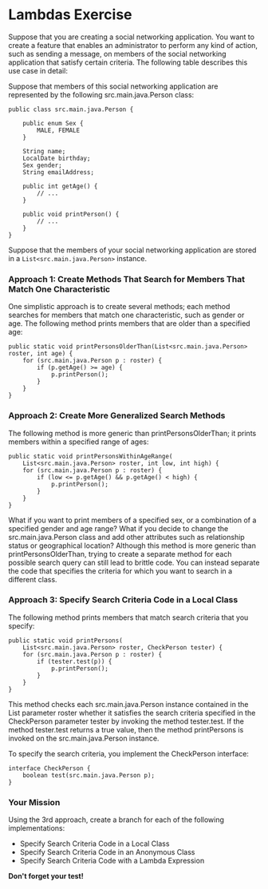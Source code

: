 # Lambdas Exercise
Suppose that you are creating a social networking application. You want to create a feature that enables an administrator to perform any kind of action, such as sending a message, on members of the social networking application that satisfy certain criteria. The following table describes this use case in detail:

Suppose that members of this social networking application are represented by the following src.main.java.Person class:

```
public class src.main.java.Person {

    public enum Sex {
        MALE, FEMALE
    }

    String name;
    LocalDate birthday;
    Sex gender;
    String emailAddress;

    public int getAge() {
        // ...
    }

    public void printPerson() {
        // ...
    }
}
```

Suppose that the members of your social networking application are stored in a `List<src.main.java.Person>` instance.

### Approach 1: Create Methods That Search for Members That Match One Characteristic
One simplistic approach is to create several methods; each method searches for members that match one characteristic, such as gender or age. The following method prints members that are older than a specified age:

```
public static void printPersonsOlderThan(List<src.main.java.Person> roster, int age) {
    for (src.main.java.Person p : roster) {
        if (p.getAge() >= age) {
            p.printPerson();
        }
    }
}
```
### Approach 2: Create More Generalized Search Methods
The following method is more generic than printPersonsOlderThan; it prints members within a specified range of ages:

```
public static void printPersonsWithinAgeRange(
    List<src.main.java.Person> roster, int low, int high) {
    for (src.main.java.Person p : roster) {
        if (low <= p.getAge() && p.getAge() < high) {
            p.printPerson();
        }
    }
}
```
What if you want to print members of a specified sex, or a combination of a specified gender and age range? What if you decide to change the src.main.java.Person class and add other attributes such as relationship status or geographical location? Although this method is more generic than printPersonsOlderThan, trying to create a separate method for each possible search query can still lead to brittle code. You can instead separate the code that specifies the criteria for which you want to search in a different class.

### Approach 3: Specify Search Criteria Code in a Local Class

The following method prints members that match search criteria that you specify:

```
public static void printPersons(
    List<src.main.java.Person> roster, CheckPerson tester) {
    for (src.main.java.Person p : roster) {
        if (tester.test(p)) {
            p.printPerson();
        }
    }
}
```

This method checks each src.main.java.Person instance contained in the List parameter roster whether it satisfies the search criteria specified in the CheckPerson parameter tester by invoking the method tester.test. If the method tester.test returns a true value, then the method printPersons is invoked on the src.main.java.Person instance.

To specify the search criteria, you implement the CheckPerson interface:

```
interface CheckPerson {
    boolean test(src.main.java.Person p);
}
```

### Your Mission
Using the 3rd approach, create a branch for each of the following implementations:

* Specify Search Criteria Code in a Local Class
* Specify Search Criteria Code in an Anonymous Class
* Specify Search Criteria Code with a Lambda Expression

**Don't forget your test!**